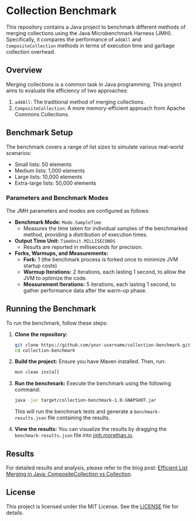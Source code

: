 # Collection Benchmark

This repository contains a Java project to benchmark different methods of merging collections using the Java Microbenchmark Harness (JMH). Specifically, it compares the performance of `addAll` and `CompositeCollection` methods in terms of execution time and garbage collection overhead.

## Overview

Merging collections is a common task in Java programming. This project aims to evaluate the efficiency of two approaches:

1. `addAll`: The traditional method of merging collections.
2. `CompositeCollection`: A more memory-efficient approach from Apache Commons Collections.

## Benchmark Setup

The benchmark covers a range of list sizes to simulate various real-world scenarios:

- Small lists: 50 elements
- Medium lists: 1,000 elements
- Large lists: 10,000 elements
- Extra-large lists: 50,000 elements

### Parameters and Benchmark Modes

The JMH parameters and modes are configured as follows:

- **Benchmark Mode:** `Mode.SampleTime`
    - Measures the time taken for individual samples of the benchmarked method, providing a distribution of execution times.
- **Output Time Unit:** `TimeUnit.MILLISECONDS`
    - Results are reported in milliseconds for precision.
- **Forks, Warmups, and Measurements:**
    - **Fork:** 1 (the benchmark process is forked once to minimize JVM startup costs)
    - **Warmup Iterations:** 2 iterations, each lasting 1 second, to allow the JVM to optimize the code.
    - **Measurement Iterations:** 5 iterations, each lasting 1 second, to gather performance data after the warm-up phase.

## Running the Benchmark

To run the benchmark, follow these steps:

1. **Clone the repository:**
    ```sh
    git clone https://github.com/your-username/collection-benchmark.git
    cd collection-benchmark
    ```

2. **Build the project:**
   Ensure you have Maven installed. Then, run:
    ```sh
    mvn clean install
    ```

3. **Run the benchmark:**
   Execute the benchmark using the following command:
    ```sh
    java -jar target/collection-benchmark-1.0-SNAPSHOT.jar
    ```

   This will run the benchmark tests and generate a `benchmark-results.json` file containing the results.

4. **View the results:**
   You can visualize the results by dragging the `benchmark-results.json` file into [jmh.morethan.io](https://jmh.morethan.io/).

## Results

For detailed results and analysis, please refer to the blog post: [Efficient List Merging in Java: CompositeCollection vs Collection](https://maximooliveira.com/2024-07-21/efficient-list-merging-in-java-compositecollection-vs-collection).

## License

This project is licensed under the MIT License. See the [LICENSE](LICENSE) file for details.

